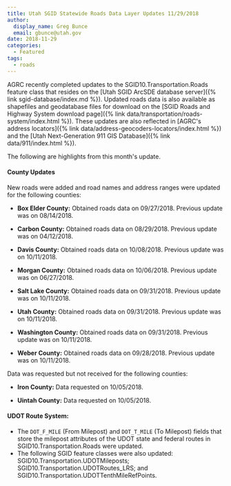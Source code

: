 ```yaml
---
title: Utah SGID Statewide Roads Data Layer Updates 11/29/2018
author:
  display_name: Greg Bunce
  email: gbunce@utah.gov
date: 2018-11-29
categories:
  - Featured
tags:
  - roads
---
```


AGRC recently completed updates to the SGID10.Transportation.Roads feature class that resides on the [Utah SGID ArcSDE database server]({% link sgid-database/index.md %}). Updated roads data is also available as shapefiles and geodatabase files for download on the [SGID Roads and Highway System download page]({% link data/transportation/roads-system/index.html %}). These updates are also reflected in [AGRC's address locators]({% link data/address-geocoders-locators/index.html %}) and the [Utah Next-Generation 911 GIS Database]({% link data/911/index.html %}).


The following are highlights from this month's update.

#### County Updates
New roads were added and road names and address ranges were updated for the following counties:

- **Box Elder County:** Obtained roads data on 09/27/2018. Previous update was on 08/14/2018.

- **Carbon County:** Obtained roads data on 08/29/2018. Previous update was on 04/12/2018.

- **Davis County:** Obtained roads data on 10/08/2018. Previous update was on 10/11/2018.

- **Morgan County:** Obtained roads data on 10/06/2018. Previous update was on 06/27/2018.

- **Salt Lake County:** Obtained roads data on 09/31/2018. Previous update was on 10/11/2018.

- **Utah County:** Obtained roads data on 09/31/2018. Previous update was on 10/11/2018.

- **Washington County:** Obtained roads data on 09/31/2018. Previous update was on 10/11/2018.

- **Weber County:** Obtained roads data on 09/28/2018. Previous update was on 10/11/2018.

Data was requested but not received for the following counties:

- **Iron County:** Data requested on 10/05/2018.

- **Uintah County:** Data requested on 10/05/2018.

#### UDOT Route System:

- The `DOT_F_MILE` (From Milepost) and `DOT_T_MILE` (To Milepost) fields that store the milepost attributes of the UDOT state and federal routes in SGID10.Transportation.Roads were updated.
- The following SGID feature classes were also updated: SGID10.Transportation.UDOTMileposts; SGID10.Transportation.UDOTRoutes_LRS; and SGID10.Transportation.UDOTTenthMileRefPoints.

